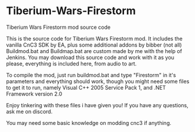 # Tiberium-Wars-Firestorm
Tiberium Wars Firestorm mod source code


This is the source code for Tiberium Wars Firestorm mod. It includes the vanilla CnC3 SDK by EA, plus some additional addons by bibber (not all)
Buildmod.bat and Buildmap.bat are custom made by me with the help of Jenkins.
You may download this source code and work with it as you please, everything is included here, from audio to art.

To compile the mod, just run buildmod.bat and type "Firestorm" in it's parameters and everything should work, though you might need some files to get it to run,
namely Visual C++ 2005 Service Pack 1, and .NET Framework version 2.0

Enjoy tinkering with these files i have given you! If you have any questions, ask me on discord.

You may need some basic knowledge on modding cnc3 if anything.
